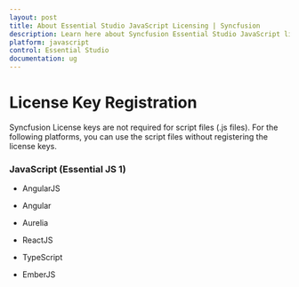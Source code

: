 ```yaml
---
layout: post
title: About Essential Studio JavaScript Licensing | Syncfusion
description: Learn here about Syncfusion Essential Studio JavaScript license key, how to generate the license key, how to register the license key, and more details.
platform: javascript
control: Essential Studio
documentation: ug
---
```



# License Key Registration

Syncfusion License keys are not required for script files (.js files). For the following platforms, you can use the script files without registering the license keys.

### **JavaScript (Essential JS 1)**

* AngularJS

* Angular

* Aurelia

* ReactJS

* TypeScript

* EmberJS